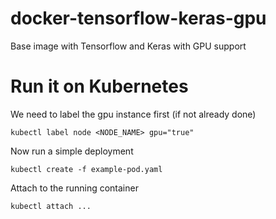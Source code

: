 # docker-tensorflow-keras-gpu
Base image with Tensorflow and Keras with GPU support

# Run it on Kubernetes

We need to label the gpu instance first (if not already done)
```
kubectl label node <NODE_NAME> gpu="true"
```

Now run a simple deployment
```
kubectl create -f example-pod.yaml
```

Attach to the running container
```
kubectl attach ...
```
